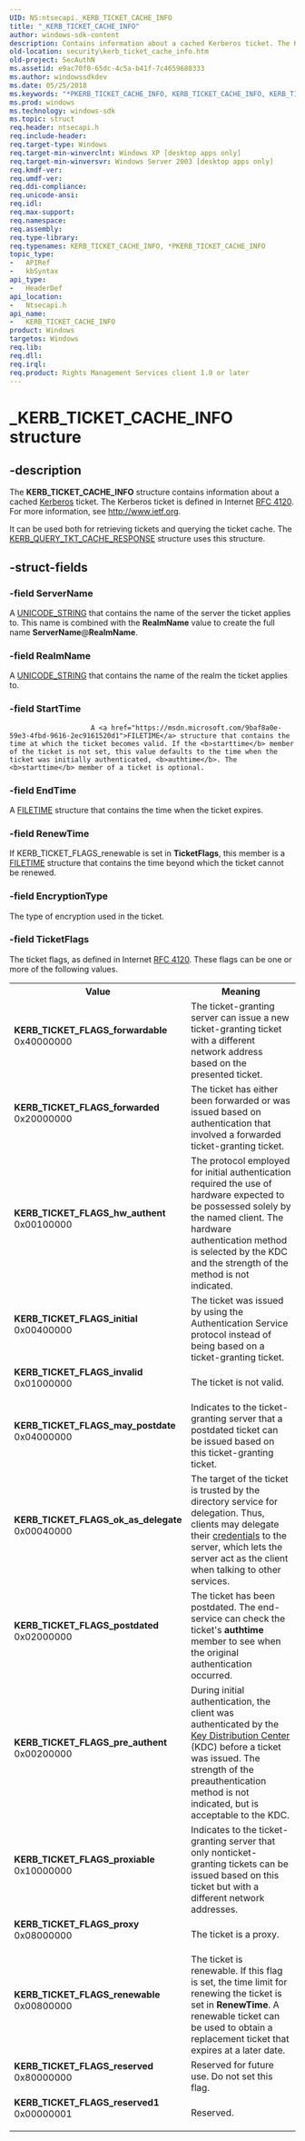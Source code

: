 ```yaml
---
UID: NS:ntsecapi._KERB_TICKET_CACHE_INFO
title: "_KERB_TICKET_CACHE_INFO"
author: windows-sdk-content
description: Contains information about a cached Kerberos ticket. The Kerberos ticket is defined in Internet RFC 4120. For more information, see http://www.ietf.org.
old-location: security\kerb_ticket_cache_info.htm
old-project: SecAuthN
ms.assetid: e9ac70f0-65dc-4c5a-b41f-7c4659680333
ms.author: windowssdkdev
ms.date: 05/25/2018
ms.keywords: "*PKERB_TICKET_CACHE_INFO, KERB_TICKET_CACHE_INFO, KERB_TICKET_CACHE_INFO structure [Security], KERB_TICKET_FLAGS_forwardable, KERB_TICKET_FLAGS_forwarded, KERB_TICKET_FLAGS_hw_authent, KERB_TICKET_FLAGS_initial, KERB_TICKET_FLAGS_invalid, KERB_TICKET_FLAGS_may_postdate, KERB_TICKET_FLAGS_ok_as_delegate, KERB_TICKET_FLAGS_postdated, KERB_TICKET_FLAGS_pre_authent, KERB_TICKET_FLAGS_proxiable, KERB_TICKET_FLAGS_proxy, KERB_TICKET_FLAGS_renewable, KERB_TICKET_FLAGS_reserved, KERB_TICKET_FLAGS_reserved1, PKERB_TICKET_CACHE_INFO, PKERB_TICKET_CACHE_INFO structure pointer [Security], _KERB_TICKET_CACHE_INFO, _lsa_kerb_ticket_cache_info, ntsecapi/KERB_TICKET_CACHE_INFO, ntsecapi/PKERB_TICKET_CACHE_INFO, security.kerb_ticket_cache_info"
ms.prod: windows
ms.technology: windows-sdk
ms.topic: struct
req.header: ntsecapi.h
req.include-header: 
req.target-type: Windows
req.target-min-winverclnt: Windows XP [desktop apps only]
req.target-min-winversvr: Windows Server 2003 [desktop apps only]
req.kmdf-ver: 
req.umdf-ver: 
req.ddi-compliance: 
req.unicode-ansi: 
req.idl: 
req.max-support: 
req.namespace: 
req.assembly: 
req.type-library: 
req.typenames: KERB_TICKET_CACHE_INFO, *PKERB_TICKET_CACHE_INFO
topic_type:
-	APIRef
-	kbSyntax
api_type:
-	HeaderDef
api_location:
-	Ntsecapi.h
api_name:
-	KERB_TICKET_CACHE_INFO
product: Windows
targetos: Windows
req.lib: 
req.dll: 
req.irql: 
req.product: Rights Management Services client 1.0 or later
---
```


# _KERB_TICKET_CACHE_INFO structure


## -description


The <b>KERB_TICKET_CACHE_INFO</b> structure contains information about a cached <a href="https://msdn.microsoft.com/f17042c3-ba1a-408f-af55-5f171b0dee33">Kerberos</a> ticket. The Kerberos ticket is defined in Internet <a href="http://www.ietf.org/rfc/rfc4120.txt">RFC 4120</a>. For more information, see <a href="http://go.microsoft.com/fwlink/p/?linkid=84023">http://www.ietf.org</a>.

It can be used both for retrieving tickets and querying the ticket cache. The 
<a href="https://msdn.microsoft.com/2101c1de-f304-4d44-899f-f9f03cd50934">KERB_QUERY_TKT_CACHE_RESPONSE</a> structure uses this structure.


## -struct-fields




### -field ServerName

A
						<a href="https://msdn.microsoft.com/library/windows/hardware/ff564879">UNICODE_STRING</a> that contains the name of the server the ticket applies to. This name is combined with the <b>RealmName</b> value to create the full name <b>ServerName</b>@<b>RealmName</b>.


### -field RealmName

A <a href="https://msdn.microsoft.com/library/windows/hardware/ff564879">UNICODE_STRING</a> that contains the name of the realm the ticket applies to.


### -field StartTime


						A <a href="https://msdn.microsoft.com/9baf8a0e-59e3-4fbd-9616-2ec9161520d1">FILETIME</a> structure that contains the time at which the ticket becomes valid. If the <b>starttime</b> member of the ticket is not set, this value defaults to the time when the ticket was initially authenticated, <b>authtime</b>. The <b>starttime</b> member of a ticket is optional.


### -field EndTime

A <a href="https://msdn.microsoft.com/9baf8a0e-59e3-4fbd-9616-2ec9161520d1">FILETIME</a> structure that contains the time when the ticket expires.


### -field RenewTime

If KERB_TICKET_FLAGS_renewable is set in <b>TicketFlags</b>, this member is a <a href="https://msdn.microsoft.com/9baf8a0e-59e3-4fbd-9616-2ec9161520d1">FILETIME</a> structure that contains the time beyond which the ticket cannot be renewed.


### -field EncryptionType

The type of encryption used in the ticket.


### -field TicketFlags

The ticket flags, as defined in Internet <a href="http://www.ietf.org/rfc/rfc4120.txt">RFC 4120</a>. These flags can be one or more of the following values. 





<table>
<tr>
<th>Value</th>
<th>Meaning</th>
</tr>
<tr>
<td width="40%"><a id="KERB_TICKET_FLAGS_forwardable"></a><a id="kerb_ticket_flags_forwardable"></a><a id="KERB_TICKET_FLAGS_FORWARDABLE"></a><dl>
<dt><b>KERB_TICKET_FLAGS_forwardable</b></dt>
<dt>0x40000000</dt>
</dl>
</td>
<td width="60%">
The ticket-granting server can issue a new ticket-granting ticket with a different network address based on the presented ticket.

</td>
</tr>
<tr>
<td width="40%"><a id="KERB_TICKET_FLAGS_forwarded"></a><a id="kerb_ticket_flags_forwarded"></a><a id="KERB_TICKET_FLAGS_FORWARDED"></a><dl>
<dt><b>KERB_TICKET_FLAGS_forwarded</b></dt>
<dt>0x20000000</dt>
</dl>
</td>
<td width="60%">
The ticket has either been forwarded or was issued based on authentication that involved a forwarded ticket-granting ticket.

</td>
</tr>
<tr>
<td width="40%"><a id="KERB_TICKET_FLAGS_hw_authent"></a><a id="kerb_ticket_flags_hw_authent"></a><a id="KERB_TICKET_FLAGS_HW_AUTHENT"></a><dl>
<dt><b>KERB_TICKET_FLAGS_hw_authent</b></dt>
<dt>0x00100000</dt>
</dl>
</td>
<td width="60%">
The protocol employed for initial authentication required the use of hardware expected to be possessed solely by the named client. The hardware authentication method is selected by the KDC and the strength of the method is not indicated.

</td>
</tr>
<tr>
<td width="40%"><a id="KERB_TICKET_FLAGS_initial"></a><a id="kerb_ticket_flags_initial"></a><a id="KERB_TICKET_FLAGS_INITIAL"></a><dl>
<dt><b>KERB_TICKET_FLAGS_initial</b></dt>
<dt>0x00400000</dt>
</dl>
</td>
<td width="60%">
The ticket was issued by using the Authentication Service protocol instead of being based on a ticket-granting ticket.

</td>
</tr>
<tr>
<td width="40%"><a id="KERB_TICKET_FLAGS_invalid"></a><a id="kerb_ticket_flags_invalid"></a><a id="KERB_TICKET_FLAGS_INVALID"></a><dl>
<dt><b>KERB_TICKET_FLAGS_invalid</b></dt>
<dt>0x01000000</dt>
</dl>
</td>
<td width="60%">
The ticket is not valid.

</td>
</tr>
<tr>
<td width="40%"><a id="KERB_TICKET_FLAGS_may_postdate"></a><a id="kerb_ticket_flags_may_postdate"></a><a id="KERB_TICKET_FLAGS_MAY_POSTDATE"></a><dl>
<dt><b>KERB_TICKET_FLAGS_may_postdate</b></dt>
<dt>0x04000000</dt>
</dl>
</td>
<td width="60%">
Indicates to the ticket-granting server that a postdated ticket can be issued based on this ticket-granting ticket.

</td>
</tr>
<tr>
<td width="40%"><a id="KERB_TICKET_FLAGS_ok_as_delegate"></a><a id="kerb_ticket_flags_ok_as_delegate"></a><a id="KERB_TICKET_FLAGS_OK_AS_DELEGATE"></a><dl>
<dt><b>KERB_TICKET_FLAGS_ok_as_delegate</b></dt>
<dt>0x00040000</dt>
</dl>
</td>
<td width="60%">
The target of the ticket is trusted by the directory service for delegation. Thus, clients may delegate their <a href="https://msdn.microsoft.com/library/windows/hardware/dn922689">credentials</a> to the server, which lets the server act as the client when talking to other services.

</td>
</tr>
<tr>
<td width="40%"><a id="KERB_TICKET_FLAGS_postdated"></a><a id="kerb_ticket_flags_postdated"></a><a id="KERB_TICKET_FLAGS_POSTDATED"></a><dl>
<dt><b>KERB_TICKET_FLAGS_postdated</b></dt>
<dt>0x02000000</dt>
</dl>
</td>
<td width="60%">
The ticket has been postdated. The end-service can check the ticket's <b>authtime</b> member to see when the original authentication occurred.

</td>
</tr>
<tr>
<td width="40%"><a id="KERB_TICKET_FLAGS_pre_authent"></a><a id="kerb_ticket_flags_pre_authent"></a><a id="KERB_TICKET_FLAGS_PRE_AUTHENT"></a><dl>
<dt><b>KERB_TICKET_FLAGS_pre_authent</b></dt>
<dt>0x00200000</dt>
</dl>
</td>
<td width="60%">
During initial authentication, the client was authenticated by the <a href="https://msdn.microsoft.com/f17042c3-ba1a-408f-af55-5f171b0dee33">Key Distribution Center</a> (KDC) before a ticket was issued. The strength of the preauthentication method is not indicated, but is acceptable to the KDC.

</td>
</tr>
<tr>
<td width="40%"><a id="KERB_TICKET_FLAGS_proxiable"></a><a id="kerb_ticket_flags_proxiable"></a><a id="KERB_TICKET_FLAGS_PROXIABLE"></a><dl>
<dt><b>KERB_TICKET_FLAGS_proxiable</b></dt>
<dt>0x10000000</dt>
</dl>
</td>
<td width="60%">
Indicates to the ticket-granting server that only nonticket-granting tickets can be issued based on this ticket but with a different network addresses.

</td>
</tr>
<tr>
<td width="40%"><a id="KERB_TICKET_FLAGS_proxy"></a><a id="kerb_ticket_flags_proxy"></a><a id="KERB_TICKET_FLAGS_PROXY"></a><dl>
<dt><b>KERB_TICKET_FLAGS_proxy</b></dt>
<dt>0x08000000</dt>
</dl>
</td>
<td width="60%">
The ticket is a proxy.

</td>
</tr>
<tr>
<td width="40%"><a id="KERB_TICKET_FLAGS_renewable"></a><a id="kerb_ticket_flags_renewable"></a><a id="KERB_TICKET_FLAGS_RENEWABLE"></a><dl>
<dt><b>KERB_TICKET_FLAGS_renewable</b></dt>
<dt>0x00800000</dt>
</dl>
</td>
<td width="60%">
The ticket is renewable. If this flag is set, the time limit for renewing the ticket is set in <b>RenewTime</b>. A renewable ticket can be used to obtain a replacement ticket that expires at a later date.

</td>
</tr>
<tr>
<td width="40%"><a id="KERB_TICKET_FLAGS_reserved"></a><a id="kerb_ticket_flags_reserved"></a><a id="KERB_TICKET_FLAGS_RESERVED"></a><dl>
<dt><b>KERB_TICKET_FLAGS_reserved</b></dt>
<dt>0x80000000</dt>
</dl>
</td>
<td width="60%">
Reserved for future use. Do not set this flag.

</td>
</tr>
<tr>
<td width="40%"><a id="KERB_TICKET_FLAGS_reserved1"></a><a id="kerb_ticket_flags_reserved1"></a><a id="KERB_TICKET_FLAGS_RESERVED1"></a><dl>
<dt><b>KERB_TICKET_FLAGS_reserved1</b></dt>
<dt>0x00000001</dt>
</dl>
</td>
<td width="60%">
Reserved.

</td>
</tr>
</table>
 

